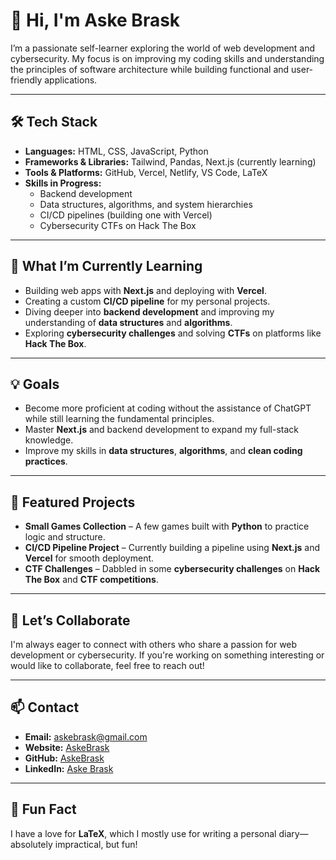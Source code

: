 # 👋 Hi, I'm Aske Brask

I’m a passionate self-learner exploring the world of web development and cybersecurity. My focus is on improving my coding skills and understanding the principles of software architecture while building functional and user-friendly applications.

---

## 🛠 Tech Stack

- **Languages:** HTML, CSS, JavaScript, Python
- **Frameworks & Libraries:** Tailwind, Pandas, Next.js (currently learning)
- **Tools & Platforms:** GitHub, Vercel, Netlify, VS Code, LaTeX
- **Skills in Progress:**
  - Backend development
  - Data structures, algorithms, and system hierarchies
  - CI/CD pipelines (building one with Vercel)
  - Cybersecurity CTFs on Hack The Box

---

## 🌱 What I’m Currently Learning

- Building web apps with **Next.js** and deploying with **Vercel**.
- Creating a custom **CI/CD pipeline** for my personal projects.
- Diving deeper into **backend development** and improving my understanding of **data structures** and **algorithms**.
- Exploring **cybersecurity challenges** and solving **CTFs** on platforms like **Hack The Box**.

---

## 💡 Goals

- Become more proficient at coding without the assistance of ChatGPT while still learning the fundamental principles.
- Master **Next.js** and backend development to expand my full-stack knowledge.
- Improve my skills in **data structures**, **algorithms**, and **clean coding practices**.

---

## 📌 Featured Projects

- **Small Games Collection** – A few games built with **Python** to practice logic and structure.
- **CI/CD Pipeline Project** – Currently building a pipeline using **Next.js** and **Vercel** for smooth deployment.
- **CTF Challenges** – Dabbled in some **cybersecurity challenges** on **Hack The Box** and **CTF competitions**.

---

## 🤝 Let’s Collaborate

I'm always eager to connect with others who share a passion for web development or cybersecurity. If you're working on something interesting or would like to collaborate, feel free to reach out!

---

## 📫 Contact

- **Email:** askebrask@gmail.com
- **Website:** [AskeBrask](https://askebrask.dk)
- **GitHub:** [AskeBrask](https://github.com/AskeBrask)
- **LinkedIn:** [Aske Brask](https://www.linkedin.com/in/askeb/)

---

## 🎨 Fun Fact

I have a love for **LaTeX**, which I mostly use for writing a personal diary—absolutely impractical, but fun!
